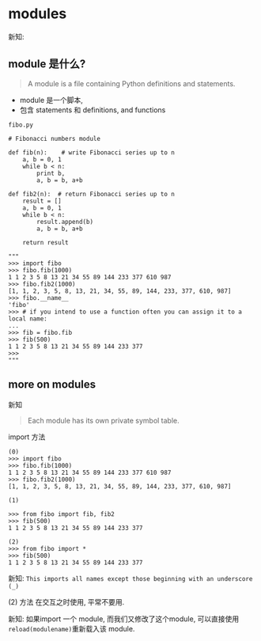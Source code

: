 # modules

新知:

## module 是什么?

> A module is a file containing Python definitions and statements.

- module 是一个脚本,
- 包含 statements 和 definitions, and functions

```
fibo.py

# Fibonacci numbers module

def fib(n):    # write Fibonacci series up to n
    a, b = 0, 1
    while b < n:
        print b,
        a, b = b, a+b

def fib2(n):  # return Fibonacci series up to n
    result = []
    a, b = 0, 1
    while b < n:
        result.append(b)
        a, b = b, a+b

    return result

"""
>>> import fibo
>>> fibo.fib(1000)
1 1 2 3 5 8 13 21 34 55 89 144 233 377 610 987
>>> fibo.fib2(1000)
[1, 1, 2, 3, 5, 8, 13, 21, 34, 55, 89, 144, 233, 377, 610, 987]
>>> fibo.__name__
'fibo'
>>> # if you intend to use a function often you can assign it to a local name:
...
>>> fib = fibo.fib
>>> fib(500)
1 1 2 3 5 8 13 21 34 55 89 144 233 377
>>>
"""
```

## more on modules

新知

> Each module has its own private symbol table.

import 方法

```
(0)
>>> import fibo
>>> fibo.fib(1000)
1 1 2 3 5 8 13 21 34 55 89 144 233 377 610 987
>>> fibo.fib2(1000)
[1, 1, 2, 3, 5, 8, 13, 21, 34, 55, 89, 144, 233, 377, 610, 987]

(1)

>>> from fibo import fib, fib2
>>> fib(500)
1 1 2 3 5 8 13 21 34 55 89 144 233 377

(2)
>>> from fibo import *
>>> fib(500)
1 1 2 3 5 8 13 21 34 55 89 144 233 377
```

新知: `This imports all names except those beginning with an underscore (_)`

(2) 方法 在交互之时使用, 平常不要用.

新知: 如果import 一个 module, 而我们又修改了这个module, 可以直接使用`reload(modulename)`重新载入该 module.
